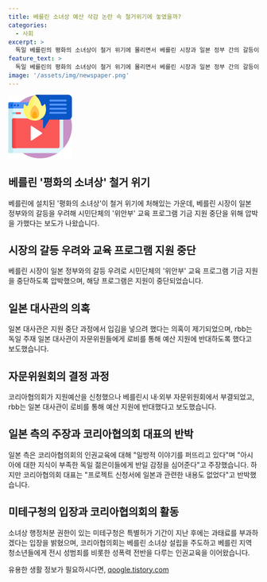 ```yaml
---
title: 베를린 소녀상 예산 삭감 논란 속 철거위기에 놓였을까?
categories:
  - 사회
excerpt: >
  독일 베를린의 평화의 소녀상이 철거 위기에 몰리면서 베를린 시장과 일본 정부 간의 갈등이 논란이 되고 있다. 시민단체의 위안부 교육 프로그램 기금이 지원 중단된 것으로 보도되었으며, 이 과정에서 일본 대사관의 영향을 받았다는 의혹이 제기되고 있다. 베를린시 당국은 평가 과정에서 자문위원들에게 영향을 미친 사실을 부인했지만, 관련 소식통은 일본 대사관이 로비를 펼치고 예산 지원에 반대했다고 전했다. 이에 대해 코리아협의회는 프로젝트가 일본을 일방적으로 비판하는 것이 아니라며, 일본 측의 주장을 반박했다. 해당 사안은 베를린의 소녀상을 둘러싼 갈등과 연관이 있는 것으로 보인다.
feature_text: >
  독일 베를린의 평화의 소녀상이 철거 위기에 몰리면서 베를린 시장과 일본 정부 간의 갈등이 논란이 되고 있다. 시민단체의 위안부 교육 프로그램 기금이 지원 중단된 것으로 보도되었으며, 이 과정에서 일본 대사관의 영향을 받았다는 의혹이 제기되고 있다. 베를린시 당국은 평가 과정에서 자문위원들에게 영향을 미친 사실을 부인했지만, 관련 소식통은 일본 대사관이 로비를 펼치고 예산 지원에 반대했다고 전했다. 이에 대해 코리아협의회는 프로젝트가 일본을 일방적으로 비판하는 것이 아니라며, 일본 측의 주장을 반박했다. 해당 사안은 베를린의 소녀상을 둘러싼 갈등과 연관이 있는 것으로 보인다.
image: '/assets/img/newspaper.png'
---
```


<p><img src="/assets/img/news.png" alt="rentncar 속보" /></p>

<h2>베를린 '평화의 소녀상' 철거 위기</h2>

<p data-ke-size="size16">베를린에 설치된 '평화의 소녀상'이 철거 위기에 처해있는 가운데, 베를린 시장이 일본 정부와의 갈등을 우려해 시민단체의 '위안부' 교육 프로그램 기금 지원 중단을 위해 압박을 가했다는 보도가 나왔습니다.</p>

<h2>시장의 갈등 우려와 교육 프로그램 지원 중단</h2>

<p data-ke-size="size16">베를린 시장이 일본 정부와의 갈등 우려로 시민단체의 '위안부' 교육 프로그램 기금 지원을 중단하도록 압박했으며, 해당 프로그램은 지원이 중단되었습니다.</p>

<h2>일본 대사관의 의혹</h2>

<p data-ke-size="size16">일본 대사관은 지원 중단 과정에서 입김을 넣으려 했다는 의혹이 제기되었으며, rbb는 독일 주재 일본 대사관이 자문위원들에게 로비를 통해 예산 지원에 반대하도록 했다고 보도했습니다.</p>

<h2>자문위원회의 결정 과정</h2>

<p data-ke-size="size16">코리아협의회가 지원예산을 신청했으나 베를린시 내·외부 자문위원회에서 부결되었고, rbb는 일본 대사관이 로비를 통해 예산 지원에 반대했다고 보도했습니다.</p>

<h2>일본 측의 주장과 코리아협의회 대표의 반박</h2>

<p data-ke-size="size16">일본 측은 코리아협의회의 인권교육에 대해 "일방적 이야기를 퍼뜨리고 있다"며 "아시아에 대한 지식이 부족한 독일 젊은이들에게 반일 감정을 심어준다"고 주장했습니다. 하지만 코리아협의회 대표는 "프로젝트 신청서에 일본과 관련한 내용도 없었다"고 반박했습니다.</p>

<h2>미테구청의 입장과 코리아협의회의 활동</h2>

<p data-ke-size="size16">소녀상 행정처분 권한이 있는 미테구청은 특별허가 기간이 지난 후에는 과태료를 부과하겠다는 입장을 밝혔으며, 코리아협의회는 베를린 소녀상 설립을 주도하고 베를린 지역 청소년들에게 전시 성범죄를 비롯한 성폭력 전반을 다루는 인권교육을 이어왔습니다.</p>
유용한 생활 정보가 필요하시다면, <a href="https://qoogle.tistory.com" rel="dofollow">qoogle.tistory.com</a>


